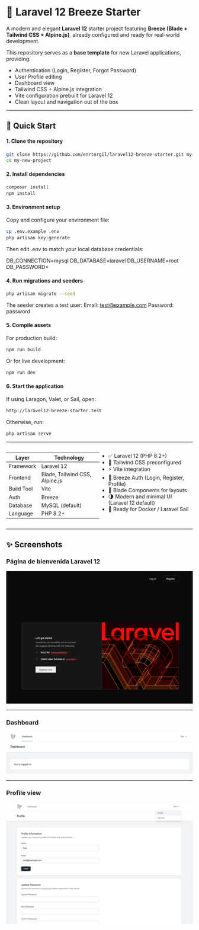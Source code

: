 # 🌿 Laravel 12 Breeze Starter

A modern and elegant **Laravel 12** starter project featuring **Breeze (Blade + Tailwind CSS + Alpine.js)**, already configured and ready for real-world development.

This repository serves as a **base template** for new Laravel applications, providing:
- Authentication (Login, Register, Forgot Password)
- User Profile editing
- Dashboard view
- Tailwind CSS + Alpine.js integration
- Vite configuration prebuilt for Laravel 12
- Clean layout and navigation out of the box

---

## 🚀 Quick Start

#### 1. Clone the repository

 ```bash
git clone https://github.com/enrtorgil/laravel12-breeze-starter.git my-new-project
cd my-new-project
 ```

#### 2. Install dependencies
 ```bash
composer install
npm install
 ```

#### 3. Environment setup
Copy and configure your environment file:

 ```bash
cp .env.example .env
php artisan key:generate
 ```

Then edit .env to match your local database credentials:

DB_CONNECTION=mysql
DB_DATABASE=laravel
DB_USERNAME=root
DB_PASSWORD=

#### 4. Run migrations and seeders

 ```bash
php artisan migrate --seed
 ```

The seeder creates a test user:
Email: test@example.com
Password: password

#### 5. Compile assets

For production build:
 ```bash
npm run build
 ```

Or for live development:
 ```bash
npm run dev
 ```

#### 6. Start the application
If using Laragon, Valet, or Sail, open:
 ```bash
http://laravel12-breeze-starter.test
 ```

Otherwise, run:
 ```bash
php artisan serve
 ```

<hr>

<div style="display: flex; align-items: flex-start;">
<div style="flex: 1;">

| Layer      | Technology                     |
| -----------| ------------------------------- |
| Framework  | Laravel 12                     |
| Frontend   | Blade, Tailwind CSS, Alpine.js |
| Build Tool | Vite                           |
| Auth       | Breeze                         |
| Database   | MySQL (default)                |
| Language   | PHP 8.2+                       |

</div>
<div style="flex: 1;">

- ✅ Laravel 12 (PHP 8.2+)
- 🎨 Tailwind CSS preconfigured
- ⚡ Vite integration
- 🔐 Breeze Auth (Login, Register, Profile)
- 📁 Blade Components for layouts
- 🌗 Modern and minimal UI (Laravel 12 default)
- 🧰 Ready for Docker / Laravel Sail
</div>
</div>

<hr>

## ✨ Screenshots
### Página de bienvenida Laravel 12
![Página de bienvenida Laravel 12](public\img\welcome-laravel12withBreezer.jpg)

<hr>

### Dashboard
![Página de bienvenida Laravel 12](public\img\dashboard.jpg)

<hr>

### Profile view
![Página de bienvenida Laravel 12](public\img\profile-view.jpg)


